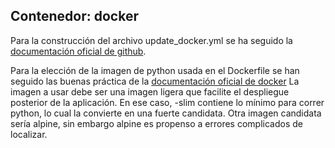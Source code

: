## Contenedor: docker

Para la construcción del archivo update_docker.yml se ha seguido la [documentación oficial de github](https://docs.github.com/es/actions/publishing-packages/publishing-docker-images).

Para la elección de la imagen de python usada en el Dockerfile se han seguido las buenas práctica de la [documentación oficial de docker](https://docs.docker.com/language/python/build-images/)
La imagen a usar debe ser una imagen ligera que facilite el despliegue posterior de la aplicación. En ese caso, -slim contiene lo mínimo para correr python, lo cual la convierte en una fuerte candidata.
Otra imagen candidata sería alpine, sin embargo alpine es propenso a errores complicados de localizar.